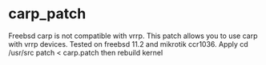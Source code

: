 # carp_patch
Freebsd carp is not compatible with vrrp. This patch allows you to use carp with vrrp devices. Tested on freebsd 11.2 and mikrotik ccr1036.
Apply
cd /usr/src
patch < carp.patch
then rebuild kernel
